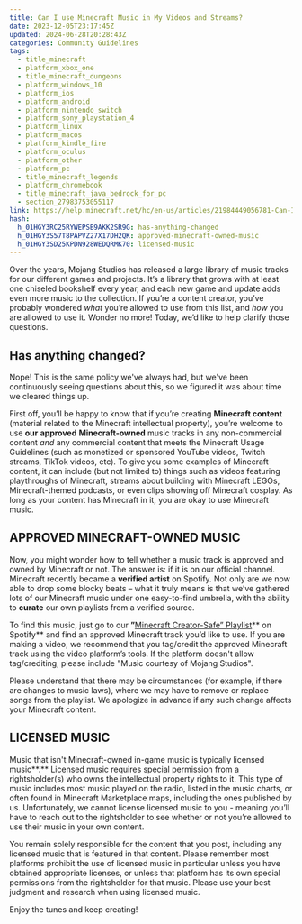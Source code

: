 ```yaml
---
title: Can I use Minecraft Music in My Videos and Streams?
date: 2023-12-05T23:17:45Z
updated: 2024-06-28T20:28:43Z
categories: Community Guidelines
tags:
  - title_minecraft
  - platform_xbox_one
  - title_minecraft_dungeons
  - platform_windows_10
  - platform_ios
  - platform_android
  - platform_nintendo_switch
  - platform_sony_playstation_4
  - platform_linux
  - platform_macos
  - platform_kindle_fire
  - platform_oculus
  - platform_other
  - platform_pc
  - title_minecraft_legends
  - platform_chromebook
  - title_minecraft_java_bedrock_for_pc
  - section_27983753055117
link: https://help.minecraft.net/hc/en-us/articles/21984449056781-Can-I-use-Minecraft-Music-in-My-Videos-and-Streams
hash:
  h_01HGY3RC25RYWEPSB9AKK2SR9G: has-anything-changed
  h_01HGY3S57T8PAPVZ27X17DH2QK: approved-minecraft-owned-music
  h_01HGY3SD25KPDN928WEDQRMK70: licensed-music
---
```


Over the years, Mojang Studios has released a large library of music tracks for our different games and projects. It’s a library that grows with at least one chiseled bookshelf every year, and each new game and update adds even more music to the collection. If you’re a content creator, you’ve probably wondered *what* you’re allowed to use from this list, and *how* you are allowed to use it. Wonder no more! Today, we’d like to help clarify those questions.

## Has anything changed?

Nope! This is the same policy we've always had, but we've been continuously seeing questions about this, so we figured it was about time we cleared things up.

First off, you’ll be happy to know that if you’re creating **Minecraft content** (material related to the Minecraft intellectual property), you’re welcome to use **our** **approved** **Minecraft-owned** music tracks in any non-commercial content *and* any commercial content that meets the Minecraft Usage Guidelines (such as monetized or sponsored YouTube videos, Twitch streams, TikTok videos, etc). To give you some examples of Minecraft content, it can include (but not limited to) things such as videos featuring playthroughs of Minecraft, streams about building with Minecraft LEGOs, Minecraft-themed podcasts, or even clips showing off Minecraft cosplay. As long as your content has Minecraft in it, you are okay to use Minecraft music.

## APPROVED MINECRAFT-OWNED MUSIC

Now, you might wonder how to tell whether a music track is approved and owned by Minecraft or not. The answer is: if it is on our official channel. Minecraft recently became a **verified artist** on Spotify. Not only are we now able to drop some blocky beats – what it truly means is that we’ve gathered lots of our Minecraft music under one easy-to-find umbrella, with the ability to **curate** our own playlists from a verified source.

To find this music, just go to our **”**[Minecraft Creator-Safe” Playlist](https://open.spotify.com/playlist/5T4KWhz9Q8r98skQBimtlH)** on Spotify** and find an approved Minecraft track you’d like to use. If you are making a video, we recommend that you tag/credit the approved Minecraft track using the video platform’s tools. If the platform doesn't allow tag/crediting, please include "Music courtesy of Mojang Studios".

Please understand that there may be circumstances (for example, if there are changes to music laws), where we may have to remove or replace songs from the playlist. We apologize in advance if any such change affects your Minecraft content.

## LICENSED MUSIC

Music that isn't Minecraft-owned in-game music is typically licensed music**.** Licensed music requires special permission from a rightsholder(s) who owns the intellectual property rights to it. This type of music includes most music played on the radio, listed in the music charts, or often found in Minecraft Marketplace maps, including the ones published by us. Unfortunately, we cannot license licensed music to you - meaning you’ll have to reach out to the rightsholder to see whether or not you’re allowed to use their music in your own content.

You remain solely responsible for the content that you post, including any licensed music that is featured in that content. Please remember most platforms prohibit the use of licensed music in particular unless you have obtained appropriate licenses, or unless that platform has its own special permissions from the rightsholder for that music. Please use your best judgment and research when using licensed music.

Enjoy the tunes and keep creating!
